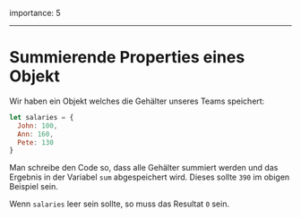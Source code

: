 importance: 5

---

# Summierende Properties eines Objekt 

Wir haben ein Objekt welches die Gehälter unseres Teams speichert: 

```js
let salaries = {
  John: 100,
  Ann: 160,
  Pete: 130
}
```

Man schreibe den Code so, dass alle Gehälter summiert werden und das Ergebnis in der Variabel `sum` abgespeichert wird. Dieses sollte `390` im obigen Beispiel sein. 

Wenn `salaries` leer sein sollte, so muss das Resultat `0` sein. 
